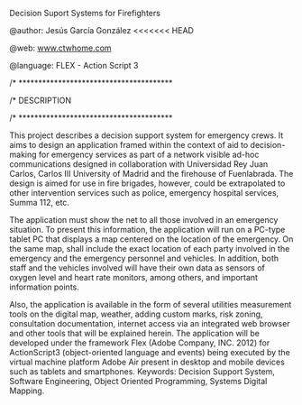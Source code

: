Decision Suport Systems for Firefighters 

@author: Jesús García González
<<<<<<< HEAD

@web: www.ctwhome.com

@language: FLEX - Action Script 3



/* ***************************************

/*      DESCRIPTION

/* ***************************************

This project describes a decision support system for emergency crews. It aims to design an application framed within the context of aid to decision-making for emergency services as part of a network visible ad-hoc communications designed in collaboration with Universidad Rey Juan Carlos, Carlos III University of Madrid and the firehouse of Fuenlabrada. The design is aimed for use in fire brigades, however, could be extrapolated to other intervention services such as police, emergency hospital services, Summa 112, etc.

The application must show the net to all those involved in an emergency situation. To present this information, the application will run on a PC-type tablet PC that displays a map centered on the location of the emergency. On the same map, shall include the exact location of each party involved in the emergency and the emergency personnel and vehicles. In addition, both staff and the vehicles involved will have their own data as sensors of oxygen level and heart rate monitors, among others, and important information points.

Also, the application is available in the form of several utilities measurement tools on the digital map, weather, adding custom marks, risk zoning, consultation documentation, internet access via an integrated web browser and other tools that will be explained herein.
The application will be developed under the framework Flex (Adobe Company, INC. 2012) for ActionScript3 (object-oriented language and events) being executed by the virtual machine platform Adobe Air present in desktop and mobile devices such as tablets and smartphones.
Keywords: Decision Support System, Software Engineering, Object Oriented Programming, Systems Digital Mapping.